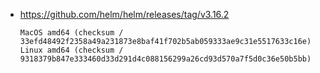 - https://github.com/helm/helm/releases/tag/v3.16.2

  ```plain
  MacOS amd64 (checksum / 33efd48492f2358a49a231873e8baf41f702b5ab059333ae9c31e5517633c16e)
  Linux amd64 (checksum / 9318379b847e333460d33d291d4c088156299a26cd93d570a7f5d0c36e50b5bb)
  ```
